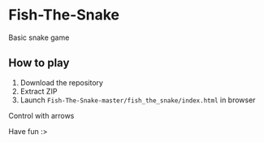 # Fish-The-Snake
Basic snake game
## How to play
1. Download the repository
2. Extract ZIP
3. Launch `Fish-The-Snake-master/fish_the_snake/index.html` in browser

Control with arrows

Have fun :>

